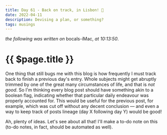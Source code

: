 ```yaml
---
title: Day 61 - Back on track, in Lisbon! 🐌
date: 2022-04-11
description: Devising a plan, or something?
tags: musings
---
```


*the following was written on* bocals-iMac, *at 10:13:50*.

# {{ $page.title }}

One thing that still bugs me with this blog is how frequently I must track back to finish a previous day's entry. Whole subjects might get abruptly trimmed by one of the great many circumstances of life, and that is *not good*. So I'm thinking every blog post should have something akin to a boolean flag, indicating whether that particular daily endeavour was properly accounted for.
This would be useful for the previous post, for example, which was cut off without any decent conclusion — and even a way to keep track of posts lineage (day X following day Y) would be good!

Ah, plenty of ideas. Let's see about all that! I'll make a to-do note on this (to-do notes, in fact, should be automated as well).

<FetchComments :title=$frontmatter.title />
<PostComments :title=$frontmatter.title />
